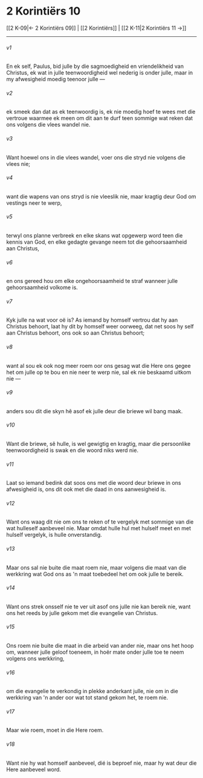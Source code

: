 # 2 Korintiërs 10

[[2 K-09|← 2 Korintiërs 09]] | [[2 Korintiërs]] | [[2 K-11|2 Korintiërs 11 →]]
***

###### v1
En ek self, Paulus, bid julle by die sagmoedigheid en vriendelikheid van Christus, ek wat in julle teenwoordigheid wel nederig is onder julle, maar in my afwesigheid moedig teenoor julle — 
###### v2
ek smeek dan dat as ek teenwoordig is, ek nie moedig hoef te wees met die vertroue waarmee ek meen om dit aan te durf teen sommige wat reken dat ons volgens die vlees wandel nie. 
###### v3
Want hoewel ons in die vlees wandel, voer ons die stryd nie volgens die vlees nie; 
###### v4
want die wapens van ons stryd is nie vleeslik nie, maar kragtig deur God om vestings neer te werp, 
###### v5
terwyl ons planne verbreek en elke skans wat opgewerp word teen die kennis van God, en elke gedagte gevange neem tot die gehoorsaamheid aan Christus, 
###### v6
en ons gereed hou om elke ongehoorsaamheid te straf wanneer julle gehoorsaamheid volkome is. 
###### v7
Kyk julle na wat voor oë is? As iemand by homself vertrou dat hy aan Christus behoort, laat hy dit by homself weer oorweeg, dat net soos hy self aan Christus behoort, ons ook so aan Christus behoort; 
###### v8
want al sou ek ook nog meer roem oor ons gesag wat die Here ons gegee het om julle op te bou en nie neer te werp nie, sal ek nie beskaamd uitkom nie — 
###### v9
anders sou dit die skyn hê asof ek julle deur die briewe wil bang maak. 
###### v10
Want die briewe, sê hulle, is wel gewigtig en kragtig, maar die persoonlike teenwoordigheid is swak en die woord niks werd nie. 
###### v11
Laat so iemand bedink dat soos ons met die woord deur briewe in ons afwesigheid is, ons dit ook met die daad in ons aanwesigheid is. 
###### v12
Want ons waag dit nie om ons te reken of te vergelyk met sommige van die wat hulleself aanbeveel nie. Maar omdat hulle hul met hulself meet en met hulself vergelyk, is hulle onverstandig. 
###### v13
Maar ons sal nie buite die maat roem nie, maar volgens die maat van die werkkring wat God ons as 'n maat toebedeel het om ook julle te bereik. 
###### v14
Want ons strek onsself nie te ver uit asof ons julle nie kan bereik nie, want ons het reeds by julle gekom met die evangelie van Christus. 
###### v15
Ons roem nie buite die maat in die arbeid van ander nie, maar ons het hoop om, wanneer julle geloof toeneem, in hoër mate onder julle toe te neem volgens ons werkkring, 
###### v16
om die evangelie te verkondig in plekke anderkant julle, nie om in die werkkring van 'n ander oor wat tot stand gekom het, te roem nie. 
###### v17
Maar wie roem, moet in die Here roem. 
###### v18
Want nie hy wat homself aanbeveel, dié is beproef nie, maar hy wat deur die Here aanbeveel word. 
